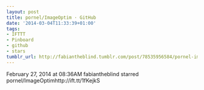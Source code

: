 ```yaml
---
layout: post
title: pornel/ImageOptim · GitHub
date: '2014-03-04T11:33:39+01:00'
tags:
- IFTTT
- Pinboard
- github
- stars
tumblr_url: http://fabiantheblind.tumblr.com/post/78535956584/pornel-imageoptim-github
---
```

February 27, 2014 at 08:36AM
fabiantheblind starred pornel/ImageOptimhttp://ift.tt/1fKejkS
